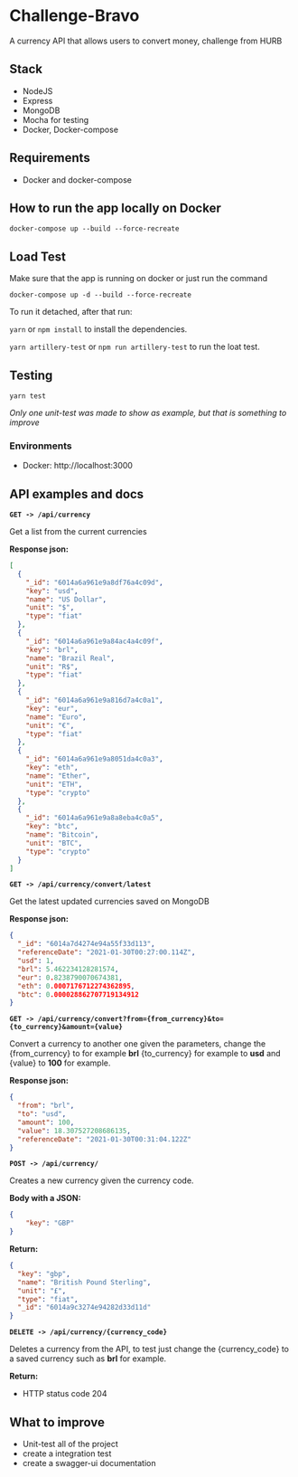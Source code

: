 # Challenge-Bravo
A currency API that allows users to convert money, challenge from HURB

## Stack

- NodeJS
- Express
- MongoDB
- Mocha for testing
- Docker, Docker-compose

## Requirements
- Docker and docker-compose

## How to run the app locally on Docker

```docker-compose up --build --force-recreate```

## Load Test

Make sure that the app is running on docker or just run the command

```docker-compose up -d --build --force-recreate```

To run it detached, after that run:

`yarn` or `npm install` to install the dependencies.

`yarn artillery-test` or `npm run artillery-test` to run the loat test.


## Testing

`yarn test`

*Only one unit-test was made to show as example, but that is something to improve*

### Environments

* Docker: http://localhost:3000

## API examples and docs

**`GET -> /api/currency`**

Get a list from the current currencies

**Response json:**
```json
[
  {
    "_id": "6014a6a961e9a8df76a4c09d",
    "key": "usd",
    "name": "US Dollar",
    "unit": "$",
    "type": "fiat"
  },
  {
    "_id": "6014a6a961e9a84ac4a4c09f",
    "key": "brl",
    "name": "Brazil Real",
    "unit": "R$",
    "type": "fiat"
  },
  {
    "_id": "6014a6a961e9a816d7a4c0a1",
    "key": "eur",
    "name": "Euro",
    "unit": "€",
    "type": "fiat"
  },
  {
    "_id": "6014a6a961e9a8051da4c0a3",
    "key": "eth",
    "name": "Ether",
    "unit": "ETH",
    "type": "crypto"
  },
  {
    "_id": "6014a6a961e9a8a8eba4c0a5",
    "key": "btc",
    "name": "Bitcoin",
    "unit": "BTC",
    "type": "crypto"
  }
]
```

**`GET -> /api/currency/convert/latest`**

Get the latest updated currencies saved on MongoDB

**Response json:**
```json
{
  "_id": "6014a7d4274e94a55f33d113",
  "referenceDate": "2021-01-30T00:27:00.114Z",
  "usd": 1,
  "brl": 5.462234128281574,
  "eur": 0.8238790070674381,
  "eth": 0.0007176712274362895,
  "btc": 0.000028862707719134912
}
```


**`GET -> /api/currency/convert?from={from_currency}&to={to_currency}&amount={value}`**

Convert a currency to another one given the parameters, change the {from_currency} to for example **brl** {to_currency} for example to **usd** and {value} to **100** for example.

**Response json:**
```json
{
  "from": "brl",
  "to": "usd",
  "amount": 100,
  "value": 18.307527208686135,
  "referenceDate": "2021-01-30T00:31:04.122Z"
}
```


**`POST -> /api/currency/`**

Creates a new currency given the currency code.

**Body with a JSON:**
```json
{
    "key": "GBP"
}
```

**Return:**
```json
{
  "key": "gbp",
  "name": "British Pound Sterling",
  "unit": "£",
  "type": "fiat",
  "_id": "6014a9c3274e94282d33d11d"
}
```

**`DELETE -> /api/currency/{currency_code}`**

Deletes a currency from the API, to test just change the {currency_code} to a saved currency such as **brl** for example.

**Return:** 

* HTTP status code 204

## What to improve

* Unit-test all of the project
* create a integration test
* create a swagger-ui documentation
